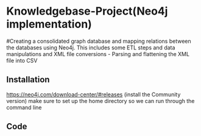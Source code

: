 # Knowledgebase-Project(Neo4j implementation) 

#Creating a consolidated graph database and mapping relations between the databases using Neo4j. This includes some ETL steps and data manipulations and 
XML file conversions - Parsing and flattening the XML file into CSV

## Installation 
https://neo4j.com/download-center/#releases (install the Community version)
make sure to set up the home directory so we can run through the command line

## Code
